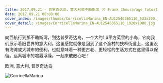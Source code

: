 ```yaml
---
title: 2017.09.21 - 普罗奇达岛，意大利那不勒斯湾 (© Frank Chmura/age fotostock)
date: 2017.09.21 00:00:00
cover_index: /images/thumbs/CorricellaMarina_EN-AU12546365116_533x300.jpg
cover_detail: /images/CorricellaMarina_EN-AU12546365116_1920x1080.jpg
---
```


向西航行到那不勒斯湾，到达普罗奇达岛，一个大约1.6平方英里的小岛，它向我们展示着旧世界的意大利。这里感觉就像是回到了这个渔村的狭窄街道上，这里没有海滩或大城市的便利，也就意味着一种更古老、更轻松的生活方式在这里得以保留。远离城市的喧嚣浮躁，一起来散散心吧！

欧洲, 意大利, 普罗奇达岛

![CorricellaMarina](/images/CorricellaMarina_EN-AU12546365116_1920x1080.jpg)
